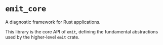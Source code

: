 # `emit_core`

A diagnostic framework for Rust applications.

This library is the core API of `emit`, defining the fundamental abstractions used by the higher-level `emit` crate.
